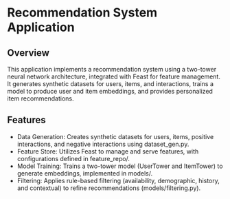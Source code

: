 # Recommendation System Application
## Overview
This application implements a recommendation system using a two-tower neural network architecture, integrated with Feast for feature management. It generates synthetic datasets for users, items, and interactions, trains a model to produce user and item embeddings, and provides personalized item recommendations. 

## Features

* Data Generation: Creates synthetic datasets for users, items, positive interactions, and negative interactions using dataset_gen.py.
* Feature Store: Utilizes Feast to manage and serve features, with configurations defined in feature_repo/.
* Model Training: Trains a two-tower model (UserTower and ItemTower) to generate embeddings, implemented in models/.
* Filtering: Applies rule-based filtering (availability, demographic, history, and contextual) to refine recommendations (models/filtering.py).